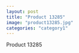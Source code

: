 ```yaml
---
layout: post
title: "Product 13285"
image: "product13285.jpg"
categories: "category1"
---
```

Product 13285
